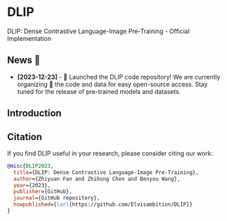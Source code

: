 # DLIP
DLIP: Dense Contrastive Language-Image Pre-Training - Official Implementation

## News 📢

- **[2023-12-23]** - 🚀 Launched the DLIP code repository! We are currently organizing 🧹 the code and data for easy open-source access. Stay tuned for the release of pre-trained models and datasets. 


## Introduction

## Citation

If you find DLIP useful in your research, please consider citing our work:

```bibtex
@misc{DLIP2023,
  title={DLIP: Dense Contrastive Language-Image Pre-Training},
  author={Zhiyuan Fan and Zhihong Chen and Benyou Wang},
  year={2023},
  publisher={GitHub},
  journal={GitHub repository},
  howpublished={\url{https://github.com/Elvisambition/DLIP}}
}

```
